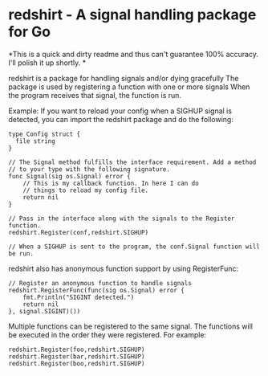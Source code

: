 # redshirt - A signal handling package for Go

*This is a quick and dirty readme and thus can't guarantee 100% accuracy.  I'll polish it up shortly. *

redshirt is a package for handling signals and/or dying gracefully
The package is used by registering a function with one or more signals
When the program receives that signal, the function is run.

Example: If you want to reload your config when a SIGHUP signal
is detected, you can import the redshirt package and do the following:
```
type Config struct {
  file string
} 

// The Signal method fulfills the interface requirement. Add a method
// to your type with the following signature.
func Signal(sig os.Signal) error {
	// This is my callback function. In here I can do
	// things to reload my config file.
	return nil
}

// Pass in the interface along with the signals to the Register function.
redshirt.Register(conf,redshirt.SIGHUP) 

// When a SIGHUP is sent to the program, the conf.Signal function will be run.
```

redshirt also has anonymous function support by using RegisterFunc:
```
// Register an anonymous function to handle signals
redshirt.RegisterFunc(func(sig os.Signal) error {
	fmt.Println("SIGINT detected.")
	return nil
}, signal.SIGINT)())
```

Multiple functions can be registered to the same signal. The functions
will be executed in the order they were registered.
For example:
```
redshirt.Register(foo,redshirt.SIGHUP)
redshirt.Register(bar,redshirt.SIGHUP)
redshirt.Register(boo,redshirt.SIGHUP)
```
